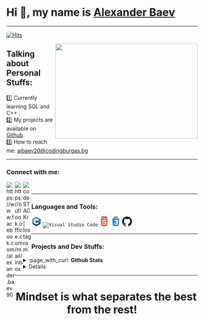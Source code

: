 # Hi :wave:, my name is [Alexander Baev](https://github.com/aibaev20/)
<hr>

[![Hits](https://hits.seeyoufarm.com/api/count/incr/badge.svg?url=https%3A%2F%2Fgithub.com%2Fgjbae1212%2Fhit-counter&count_bg=%2379C83D&title_bg=%23555555&icon=flathub.svg&icon_color=%23E7E7E7&title=Visitors&edge_flat=false)](https://hits.seeyoufarm.com)

<img align="right" height="250" width="375" alt="" src="https://c.tenor.com/nNtiE26w7MgAAAAC/vettel.gif" />

## Talking about Personal Stuffs:

:one: Currently learning SQL and C++ .
<br>
:two: My projects are available on [Github](https://github.com/aibaev20?tab=repositories).
<br>
:three: How to reach me: aibaev20@codingburgas.bg

<hr>

### Connect with me:

<a href ="http://www.google.com" ><img align="left" alt="https://www.facebook.com/alexander.baev.90" width="22px" src="https://cdn.jsdelivr.net/npm/simple-icons@v3/icons/youtube.svg" /><a/>
<img align="left" alt="https://outlook.office.com/mail/inbox" width="22px" src="https://cdn.jsdelivr.net/npm/simple-icons@v3/icons/twitter.svg" />
<img align="left" alt="codeSTACKr | Instagram" width="22px" src="https://cdn.jsdelivr.net/npm/simple-icons@v3/icons/instagram.svg" />
<br>
<hr>

### Languages and Tools:

<code><img alt="CPP" width="26px" src="https://raw.githubusercontent.com/github/explore/80688e429a7d4ef2fca1e82350fe8e3517d3494d/topics/cpp/cpp.png" ></code>
<code><img alt="Visual Studio Code" width="26px" src="https://upload.wikimedia.org/wikipedia/commons/thumb/9/9a/Visual_Studio_Code_1.35_icon.svg/2048px-Visual_Studio_Code_1.35_icon.svg.png"></code>
<code><img alt="HTML5" width="26px" src="https://raw.githubusercontent.com/github/explore/80688e429a7d4ef2fca1e82350fe8e3517d3494d/topics/html/html.png" ></code>
<code><img alt="CSS3" width="26px" src="https://raw.githubusercontent.com/github/explore/80688e429a7d4ef2fca1e82350fe8e3517d3494d/topics/css/css.png" ></code>
<code><img  alt="GitHub" width="26px" src="https://raw.githubusercontent.com/github/explore/78df643247d429f6cc873026c0622819ad797942/topics/github/github.png" ></code>

<hr>
 
### Projects and Dev Stuffs:

<details>	
  <summary>:page_with_curl: <b>Github Stats</b></summary>

![Grade](https://github-readme-stats.vercel.app/api?username=aibaev20&show_icons=true&theme=radical&count_private=true)
![Languages](https://github-readme-stats.vercel.app/api/top-langs/?username=aibaev20&show_icons=true&hide_border=true&layout=compact&count_private=true&count_fork=true)
</details>

<details>
  <summary>:name_badge: <b>Badges</b></summary>
 
 <br>

 <a href ="https://www.credly.com/earner/earned/badge/905e98a9-ebc6-49a7-8708-80700eab2b7b">
   <img alt="HTML and CSS" src="https://images.credly.com/size/680x680/images/241488f4-9110-41aa-804e-51a8f8ba430d/MTA-Introduction_to_Programming_Using_HTML_and_CSS-600x600.png" width = "100px" height = "100px">
 </a>
 
  <a href ="https://www.credly.com/earner/earned/badge/66534970-07ab-45db-8467-b8138122654e">
    <img alt="Word Office 2016" src="https://images.credly.com/size/680x680/images/fd092703-61db-4e9f-9c7c-2211d44ca87d/MOS_Word.png" width = "100px" height = "100px">   </a>
 
  <a href ="https://www.credly.com/earner/earned/badge/d51dea26-f521-47cc-80a3-3b1602505a31">
    <img alt="IT Specialist - JavaScript" src="https://images.credly.com/size/680x680/images/ef99b79e-fd54-4eb5-b2a4-bf17e92a4837/ITS-Badges_JavaScript_1200px.png" width = "100px" height = "100px">
  </a>
 
  <a href ="https://www.credly.com/earner/earned/badge/f7e0737d-e171-4702-9782-4e3df74c9e25">
     <img alt="Microsoft Excel (Office 2016)" src="https://images.credly.com/size/680x680/images/d0790dc7-5127-4262-a492-1b60030b0114/MOS_Excel.png" width = "100px" height = "100px">
  </a>
 
</details>
 
<hr>
  
<div align="center">

# Mindset is what separates the best from the rest!

</div>
